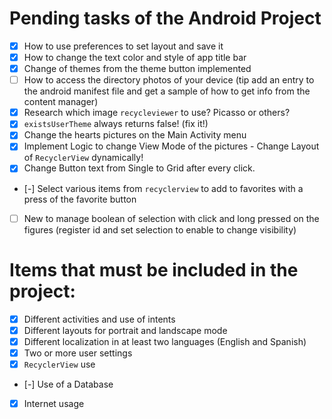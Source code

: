 # Pending tasks of the Android Project
- [x] How to use preferences to set layout and save it
- [x] How to change the text color and style of app title bar
- [x] Change of themes from the theme button implemented
- [ ] How to access the directory photos of your device (tip add an entry to the android manifest file and get a sample of how to get info from the content manager) 
- [x] Research which image `recycleviewer` to use? Picasso or others?
- [x] `existsUserTheme` always returns false! (fix it!)
- [x] Change the hearts pictures on the Main Activity menu
- [x] Implement Logic to change View Mode of the pictures - Change Layout of `RecyclerView` dynamically!
- [x] Change Button text from Single to Grid after every click.
- [-] Select various items from `recyclerview` to add to favorites with a press of the favorite button
- [ ] New to manage boolean of selection with click and long pressed on the figures (register id and set selection to enable to change visibility)

# Items that must be included in the project:
- [x] Different activities and use of intents
- [x] Different layouts for portrait and landscape mode
- [x] Different localization in at least two languages (English and Spanish)
- [x] Two or more user settings
- [x] `RecyclerView` use
- [-] Use of a Database
- [x] Internet usage

